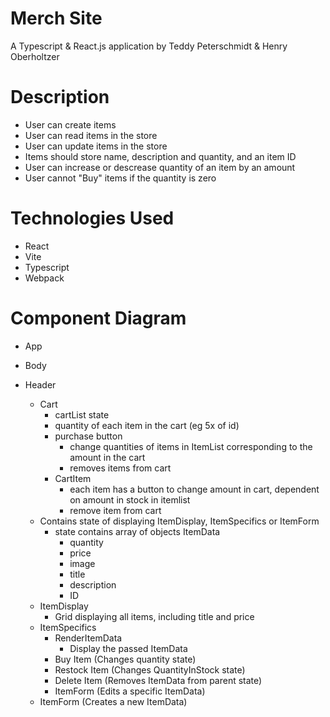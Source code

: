 # Merch Site

A Typescript & React.js application by Teddy Peterschmidt & Henry Oberholtzer

# Description

- User can create items
- User can read items in the store
- User can update items in the store
- Items should store name, description and quantity, and an item ID
- User can increase or descrease quantity of an item by an amount
- User cannot "Buy" items if the quantity is zero

# Technologies Used

- React
- Vite
- Typescript
- Webpack

# Component Diagram

- App

- Body
- Header
  - Cart
    * cartList state
    * quantity of each item in the cart (eg 5x of id)
    * purchase button
      * change quantities of items in ItemList corresponding to the amount in the cart
      * removes items from cart
    - CartItem
      * each item has a button to change amount in cart, dependent on amount in stock in itemlist
      * remove item from cart
    
  * Contains state of displaying ItemDisplay, ItemSpecifics or ItemForm
    - state contains array of objects ItemData
        * quantity
        * price
        * image
        * title
        * description
        * ID
  - ItemDisplay
    - Grid displaying all items, including title and price
  - ItemSpecifics
    - RenderItemData
      * Display the passed ItemData
    * Buy Item (Changes quantity state)
    * Restock Item (Changes QuantityInStock state)
    * Delete Item (Removes ItemData from parent state)
    - ItemForm (Edits a specific ItemData)
  - ItemForm (Creates a new ItemData)

